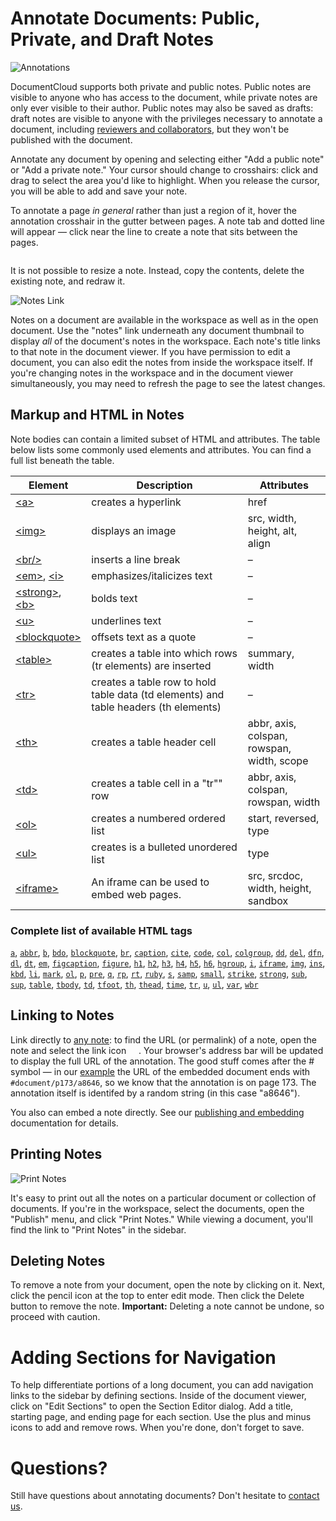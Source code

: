 # Annotate Documents: Public, Private, and Draft Notes
![Annotations][]

DocumentCloud supports both private and public notes. Public notes are visible to anyone who has access to the  document, while private notes are only ever visible to their author. Public notes may also be saved as drafts: draft notes are visible to anyone with the privileges necessary to annotate a document, including [reviewers and collaborators](collaboration), but they won't be published with the document.

Annotate any document by opening and selecting either "Add a public note" or "Add a private note." Your cursor should change to crosshairs: click and drag to select the area you'd like to highlight. When you release the cursor, you will be able to add and save your note.

To annotate a page *in general* rather than just a region of it, hover the annotation crosshair in the gutter between pages. A note tab and dotted line will appear &mdash; click near the line to create a note that sits between the pages.

<img alt="" src="/images/help/add_page_note.jpg" class="full_line" />

It is not possible to resize a note. Instead, copy the contents, delete the existing note, and redraw it.

![Notes Link][]

Notes on a document are available in the workspace as well as in the open document. Use the "notes" link underneath any document thumbnail to display *all* of the document's notes in the workspace. Each note's title links to that note in the document viewer. If you have permission to edit a document, you can also edit the notes from inside the workspace itself. If you're changing notes in the workspace and in the document viewer simultaneously, you may need to refresh the page to see the latest changes.

## <span id="markup">Markup and HTML in Notes</span>

Note bodies can contain a limited subset of HTML and attributes.  The table below lists some commonly used elements and attributes.  You can find a full list beneath the table.

Element                                  | Description | Attributes
-----------------------------------------|------------------------------------------|-----------
[&lt;a&gt;][a]                           | creates a hyperlink                      | href
[&lt;img&gt;][img]                       | displays an image                        | src, width, height, alt, align
[&lt;br/&gt;][br]                        | inserts a line break                     | –
[&lt;em&gt;][em], [&lt;i&gt;][i]         | emphasizes/italicizes text               | –
[&lt;strong&gt;][strong], [&lt;b&gt;][b] | bolds text                               | –
[&lt;u&gt;][u]                           | underlines text                          | –
[&lt;blockquote&gt;][blockquote]         | offsets text as a quote                  | –
[&lt;table&gt;][table]                   | creates a table into which rows (tr elements) are inserted | summary, width
[&lt;tr&gt;][tr]                         | creates a table row to hold table data (td elements) and table headers (th elements) | –
[&lt;th&gt;][th]                         | creates a table header cell               | abbr, axis, colspan, rowspan, width, scope
[&lt;td&gt;][td]                         | creates a table cell in a "tr"" row       | abbr, axis, colspan, rowspan, width
[&lt;ol&gt;][ol]                         | creates a numbered ordered list           | start, reversed, type
[&lt;ul&gt;][ul]                         | creates is a bulleted unordered list      | type
[&lt;iframe&gt;][iframe]                 | An iframe can be used to embed web pages. | src, srcdoc, width, height, sandbox

### Complete list of available HTML tags
[`a`][a], [`abbr`][abbr], [`b`][b], [`bdo`][bdo], [`blockquote`][blockquote], [`br`][br], [`caption`][caption], [`cite`][cite], [`code`][code], [`col`][col], [`colgroup`][colgroup], [`dd`][dd], [`del`][del], [`dfn`][dfn], [`dl`][dl], [`dt`][dt], [`em`][em], [`figcaption`][figcaption], [`figure`][figure], [`h1`][h1], [`h2`][h2], [`h3`][h3], [`h4`][h4], [`h5`][h5], [`h6`][h6], [`hgroup`][hgroup], [`i`][i], [`iframe`][iframe], [`img`][img], [`ins`][ins], [`kbd`][kbd], [`li`][li], [`mark`][mark], [`ol`][ol], [`p`][p], [`pre`][pre], [`q`][q], [`rp`][rp], [`rt`][rt], [`ruby`][ruby], [`s`][s], [`samp`][samp], [`small`][small], [`strike`][strike], [`strong`][strong], [`sub`][sub], [`sup`][sup], [`table`][table], [`tbody`][tbody], [`td`][td], [`tfoot`][tfoot], [`th`][th], [`thead`][thead], [`time`][time], [`tr`][tr], [`u`][u], [`ul`][ul], [`var`][var], [`wbr`][wbr]

[a]:          https://developer.mozilla.org/en/HTML/Element/a
[abbr]:       https://developer.mozilla.org/en/HTML/Element/abbr
[b]:          https://developer.mozilla.org/en/HTML/Element/b
[bdo]:        https://developer.mozilla.org/en/HTML/Element/bdo
[blockquote]: https://developer.mozilla.org/en/HTML/Element/blockquote
[br]:         https://developer.mozilla.org/en/HTML/Element/br
[caption]:    https://developer.mozilla.org/en/HTML/Element/caption
[cite]:       https://developer.mozilla.org/en/HTML/Element/cite
[code]:       https://developer.mozilla.org/en/HTML/Element/code
[col]:        https://developer.mozilla.org/en/HTML/Element/col
[colgroup]:   https://developer.mozilla.org/en/HTML/Element/colgroup
[dd]:         https://developer.mozilla.org/en/HTML/Element/dd
[del]:        https://developer.mozilla.org/en/HTML/Element/del
[dfn]:        https://developer.mozilla.org/en/HTML/Element/dfn
[dl]:         https://developer.mozilla.org/en/HTML/Element/dl
[dt]:         https://developer.mozilla.org/en/HTML/Element/dt
[em]:         https://developer.mozilla.org/en/HTML/Element/em
[figcaption]: https://developer.mozilla.org/en/HTML/Element/figcaption
[figure]:     https://developer.mozilla.org/en/HTML/Element/figure
[h1]:         https://developer.mozilla.org/en/HTML/Element/h1
[h2]:         https://developer.mozilla.org/en/HTML/Element/h2
[h3]:         https://developer.mozilla.org/en/HTML/Element/h3
[h4]:         https://developer.mozilla.org/en/HTML/Element/h4
[h5]:         https://developer.mozilla.org/en/HTML/Element/h5
[h6]:         https://developer.mozilla.org/en/HTML/Element/h6
[hgroup]:     https://developer.mozilla.org/en/HTML/Element/hgroup
[i]:          https://developer.mozilla.org/en/HTML/Element/i
[iframe]:     https://developer.mozilla.org/en/HTML/Element/iframe
[img]:        https://developer.mozilla.org/en/HTML/Element/img
[ins]:        https://developer.mozilla.org/en/HTML/Element/ins
[kbd]:        https://developer.mozilla.org/en/HTML/Element/kbd
[li]:         https://developer.mozilla.org/en/HTML/Element/li
[mark]:       https://developer.mozilla.org/en/HTML/Element/mark
[ol]:         https://developer.mozilla.org/en/HTML/Element/ol
[p]:          https://developer.mozilla.org/en/HTML/Element/p
[pre]:        https://developer.mozilla.org/en/HTML/Element/pre
[q]:          https://developer.mozilla.org/en/HTML/Element/q
[rp]:         https://developer.mozilla.org/en/HTML/Element/rp
[rt]:         https://developer.mozilla.org/en/HTML/Element/rt
[ruby]:       https://developer.mozilla.org/en/HTML/Element/ruby
[s]:          https://developer.mozilla.org/en/HTML/Element/s
[samp]:       https://developer.mozilla.org/en/HTML/Element/samp
[small]:      https://developer.mozilla.org/en/HTML/Element/small
[strike]:     https://developer.mozilla.org/en/HTML/Element/strike
[strong]:     https://developer.mozilla.org/en/HTML/Element/strong
[sub]:        https://developer.mozilla.org/en/HTML/Element/sub
[sup]:        https://developer.mozilla.org/en/HTML/Element/sup
[table]:      https://developer.mozilla.org/en/HTML/Element/table
[tbody]:      https://developer.mozilla.org/en/HTML/Element/tbody
[td]:         https://developer.mozilla.org/en/HTML/Element/td
[tfoot]:      https://developer.mozilla.org/en/HTML/Element/tfoot
[th]:         https://developer.mozilla.org/en/HTML/Element/th
[thead]:      https://developer.mozilla.org/en/HTML/Element/thead
[time]:       https://developer.mozilla.org/en/HTML/Element/time
[tr]:         https://developer.mozilla.org/en/HTML/Element/tr
[u]:          https://developer.mozilla.org/en/HTML/Element/u
[ul]:         https://developer.mozilla.org/en/HTML/Element/ul
[var]:        https://developer.mozilla.org/en/HTML/Element/var
[wbr]:        https://developer.mozilla.org/en/HTML/Element/wbr

## <span id="linking">Linking to Notes</span>

Link directly to [any note][]: to find the URL (or permalink) of a note, open the note and select the link icon <span class="icon permalink" style="padding-left:16px;position:relative;top: -2px;">&#65279;</span>. Your browser's address bar will be updated to display the full URL of the annotation. The good stuff comes after the # symbol &mdash; in our [example][] the URL of the embedded document ends with <code>#document/p173/a8646</code>, so we know that the annotation is on page 173. The annotation itself is identifed by a random string (in this case "a8646").

You also can embed a note directly. See our [publishing and embedding](<a href="publishing">) documentation for details.

## <span id="printing">Printing Notes</span>

![Print Notes][]

It's easy to print out all the notes on a particular document or collection of documents. If you're in the workspace, select the documents, open the "Publish" menu, and click "Print Notes." While viewing a document, you'll find the link to "Print Notes" in the sidebar.

## <span id="deleting">Deleting Notes</span>

To remove a note from your document, open the note by clicking on it. Next, click the pencil icon at the top to enter edit mode. Then click the Delete button to remove the note. <strong>Important:</strong> Deleting a note cannot be undone, so proceed with caution.

# <span id="sections">Adding Sections for Navigation</span>

To help differentiate portions of a long document, you can add navigation links to the sidebar by defining sections. Inside of the document viewer, click on "Edit Sections" to open the Section Editor dialog. Add a title, starting page, and ending page for each section. Use the plus and minus icons to add and remove rows. When you're done, don't forget to save.

# <span id="questions">Questions?</span>

Still have questions about annotating documents? Don't hesitate to [contact us][].

[Annotations]: /images/help/document_annotations.jpg
[Notes Link]: /images/help/notes_link.jpg
[Print Notes]: /images/help/print_notes.png
[any note]: http://www.washingtonpost.com/wp-srv/business/documents/fcic-final-report.html#document/p173/a8646
[example]: http://www.washingtonpost.com/wp-srv/business/documents/fcic-final-report.html#document/p173/a8646
[contact us]: javascript:dc.ui.Dialog.contact()
